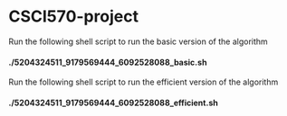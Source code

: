 # CSCI570-project

Run the following shell script to run the basic version of the algorithm

#### ./5204324511_9179569444_6092528088_basic.sh

Run the following shell script to run the efficient version of the algorithm

#### ./5204324511_9179569444_6092528088_efficient.sh